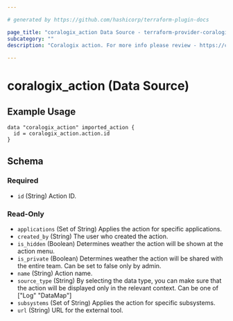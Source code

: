 ```yaml
---

# generated by https://github.com/hashicorp/terraform-plugin-docs

page_title: "coralogix_action Data Source - terraform-provider-coralogix"
subcategory: ""
description: "Coralogix action. For more info please review - https://coralogix.com/docs/coralogix-action-extension/."
  
---
```


# coralogix_action (Data Source)

## Example Usage

```hcl
data "coralogix_action" imported_action {
  id = coralogix_action.action.id
}
```

<!-- schema generated by tfplugindocs -->

## Schema

### Required

- `id` (String) Action ID.

### Read-Only

- `applications` (Set of String) Applies the action for specific applications.
- `created_by` (String) The user who created the action.
- `is_hidden` (Boolean) Determines weather the action will be shown at the action menu.
- `is_private` (Boolean) Determines weather the action will be shared with the entire team. Can be set to false only by admin.
- `name` (String) Action name.
- `source_type` (String) By selecting the data type, you can make sure that the action will be displayed only in the relevant context. Can be one of ["Log" "DataMap"]
- `subsystems` (Set of String) Applies the action for specific subsystems.
- `url` (String) URL for the external tool.


